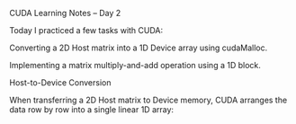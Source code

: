 CUDA Learning Notes – Day 2

Today I practiced a few tasks with CUDA:

Converting a 2D Host matrix into a 1D Device array using cudaMalloc.

Implementing a matrix multiply-and-add operation using a 1D block.

Host-to-Device Conversion

When transferring a 2D Host matrix to Device memory, CUDA arranges the data row by row into a single linear 1D array:
